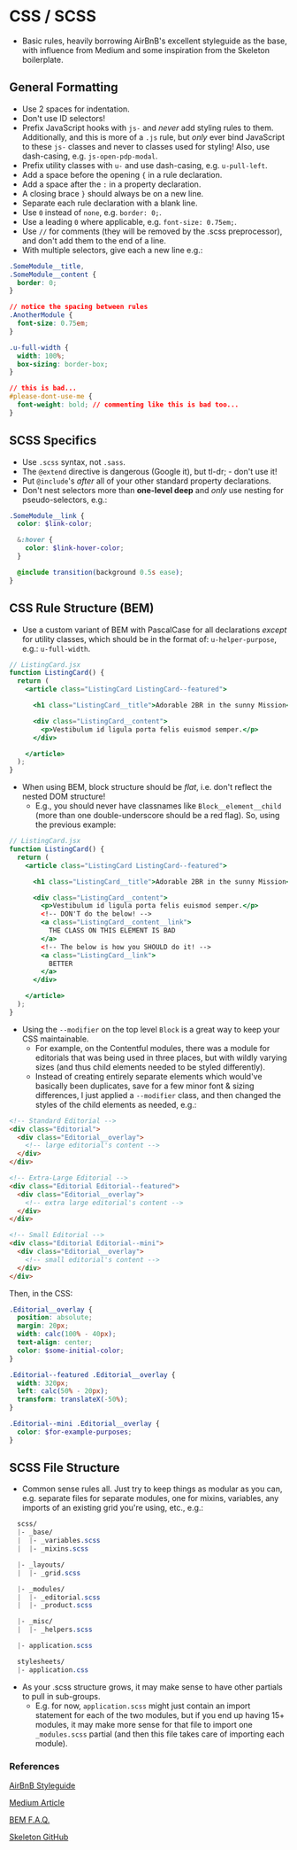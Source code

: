 # CSS / SCSS

- Basic rules, heavily borrowing AirBnB's excellent styleguide as the base, with influence from Medium and some inspiration from the Skeleton boilerplate.


## General Formatting
- Use 2 spaces for indentation.
- Don't use ID selectors!
- Prefix JavaScript hooks with `js-` and _never_ add styling rules to them. Additionally, and this is more of a `.js` rule, but _only_ ever bind JavaScript to these `js-` classes and never to classes used for styling! Also, use dash-casing, e.g. `js-open-pdp-modal`.
- Prefix utility classes with `u-` and use dash-casing, e.g. `u-pull-left`.
- Add a space before the opening `{` in a rule declaration.
- Add a space after the `:` in a property declaration.
- A closing brace `}` should always be on a new line.
- Separate each rule declaration with a blank line.
- Use `0` instead of `none`, e.g. `border: 0;`.
- Use a leading `0` where applicable, e.g. `font-size: 0.75em;`.
- Use `//` for comments (they will be removed by the .scss preprocessor), and don't add them to the end of a line.
- With multiple selectors, give each a new line e.g.:
```css
.SomeModule__title,
.SomeModule__content {
  border: 0;
}

// notice the spacing between rules
.AnotherModule {
  font-size: 0.75em;
}

.u-full-width {
  width: 100%;
  box-sizing: border-box;
}

// this is bad...
#please-dont-use-me {
  font-weight: bold; // commenting like this is bad too...
}
```


## SCSS Specifics
- Use `.scss` syntax, not `.sass`.
- The `@extend` directive is dangerous (Google it), but tl-dr; - don't use it!
- Put `@include`'s _after_ all of your other standard property declarations.
- Don't nest selectors more than **one-level deep** and _only_ use nesting for pseudo-selectors, e.g.:
```scss
.SomeModule__link {
  color: $link-color;

  &:hover {
    color: $link-hover-color;
  }

  @include transition(background 0.5s ease);
}
```


## CSS Rule Structure (BEM)
- Use a custom variant of BEM with PascalCase for all declarations _except_ for utility classes, which should be in the format of: `u-helper-purpose`, e.g.: `u-full-width`.
```jsx
// ListingCard.jsx
function ListingCard() {
  return (
    <article class="ListingCard ListingCard--featured">

      <h1 class="ListingCard__title">Adorable 2BR in the sunny Mission</h1>

      <div class="ListingCard__content">
        <p>Vestibulum id ligula porta felis euismod semper.</p>
      </div>

    </article>
  );
}
```

- When using BEM, block structure should be _flat_, i.e. don't reflect the nested DOM structure!
  - E.g., you should never have classnames like `Block__element__child` (more than one double-underscore should be a red flag). So, using the previous example:
```jsx
// ListingCard.jsx
function ListingCard() {
  return (
    <article class="ListingCard ListingCard--featured">

      <h1 class="ListingCard__title">Adorable 2BR in the sunny Mission</h1>

      <div class="ListingCard__content">
        <p>Vestibulum id ligula porta felis euismod semper.</p>
        <!-- DON'T do the below! -->
        <a class="ListingCard__content__link">
          THE CLASS ON THIS ELEMENT IS BAD
        </a>
        <!-- The below is how you SHOULD do it! -->        
        <a class="ListingCard__link">
          BETTER
        </a>
      </div>

    </article>
  );
}
```

- Using the `--modifier` on the top level `Block` is a great way to keep your CSS maintainable.
  - For example, on the Contentful modules, there was a module for editorials that was being used in three places, but with wildly varying sizes (and thus child elements needed to be styled differently).
  - Instead of creating entirely separate elements which would've basically been duplicates, save for a few minor font & sizing differences, I just applied a `--modifier` class, and then changed the styles of the child elements as needed, e.g.:
```html
<!-- Standard Editorial -->
<div class="Editorial">
  <div class="Editorial__overlay">
    <!-- large editorial's content -->
  </div>
</div>

<!-- Extra-Large Editorial -->
<div class="Editorial Editorial--featured">
  <div class="Editorial__overlay">
    <!-- extra large editorial's content -->
  </div>
</div>

<!-- Small Editorial -->
<div class="Editorial Editorial--mini">
  <div class="Editorial__overlay">
    <!-- small editorial's content -->
  </div>
</div>
```

Then, in the CSS:
```scss
.Editorial__overlay {
  position: absolute;
  margin: 20px;
  width: calc(100% - 40px);
  text-align: center;
  color: $some-initial-color;
}

.Editorial--featured .Editorial__overlay {
  width: 320px;
  left: calc(50% - 20px);
  transform: translateX(-50%);
}

.Editorial--mini .Editorial__overlay {
  color: $for-example-purposes;
}
```


## SCSS File Structure
- Common sense rules all. Just try to keep things as modular as you can, e.g. separate files for separate modules, one for mixins, variables, any imports of an existing grid you're using, etc., e.g.:
```scss
  scss/
  |- _base/
  |  |- _variables.scss
  |  |- _mixins.scss

  |- _layouts/
  |  |- _grid.scss

  |- _modules/
  |  |- _editorial.scss
  |  |- _product.scss

  |- _misc/
  |  |- _helpers.scss

  |- application.scss

  stylesheets/
  |- application.css
```

- As your .scss structure grows, it may make sense to have other partials to pull in sub-groups.
  - E.g. for now, `application.scss` might just contain an import statement for each of the two modules, but if you end up having 15+ modules, it may make more sense for that file to import one `_modules.scss` partial (and then this file takes care of importing each module).



### References
[AirBnB Styleguide](https://github.com/airbnb/css)

[Medium Article](https://medium.com/@fat/mediums-css-is-actually-pretty-fucking-good-b8e2a6c78b06)

[BEM F.A.Q.](http://getbem.com/faq/)

[Skeleton GitHub](https://github.com/dhg/Skeleton)